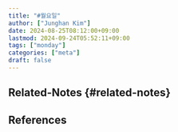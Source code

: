```yaml
---
title: "#월요일"
author: ["Junghan Kim"]
date: 2024-08-25T08:12:00+09:00
lastmod: 2024-09-24T05:52:11+09:00
tags: ["monday"]
categories: ["meta"]
draft: false
---
```


## Related-Notes {#related-notes}

## References

<style>.csl-entry{text-indent: -1.5em; margin-left: 1.5em;}</style><div class="csl-bib-body">
</div>
